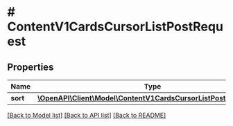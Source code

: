 # # ContentV1CardsCursorListPostRequest

## Properties

Name | Type | Description | Notes
------------ | ------------- | ------------- | -------------
**sort** | [**\OpenAPI\Client\Model\ContentV1CardsCursorListPostRequestSort**](ContentV1CardsCursorListPostRequestSort.md) |  | [optional]

[[Back to Model list]](../../README.md#models) [[Back to API list]](../../README.md#endpoints) [[Back to README]](../../README.md)

